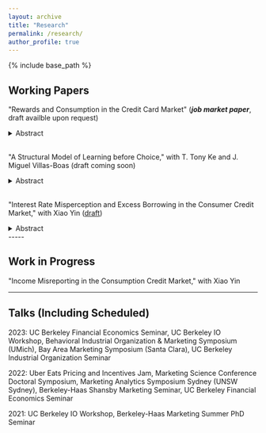 ```yaml
---
layout: archive
title: "Research"
permalink: /research/
author_profile: true
---
```


{% include base_path %}

Working Papers
-----
"Rewards and Consumption in the Credit Card Market" (***job market paper***, draft availble upon request)
<details>
<summary>Abstract</summary>
<br>
(Preliminary) Many consumers use credit cards for perks and services. Combining consumer-level data, surveys, and a fuzzy regression discontinuity design, I identify the effect of credit card rewards on consumption. Platinum-card rewards cause consumers to increase reward-earning spending by 64 US dollars for 15 dollars of rewards. Non-reward-earning spending rises by 54 dollars in the meantime, suggesting a positive spillover effect of rewards on other consumption categories. Opting for Platinum rewards, consumers correctly expect the forthcoming increase in reward-earning spending but only foresee 17 out of a 118-dollar increase in total spending. Complementarity ignorance sheds light on the spillover effect: naive consumers plan to save money through rewards but are unaware of the complementary consumption related to the redeemed rewards in the non-reward-earning category. I use a model to show how complementarity ignorance causes naive consumers to have excess spending, which subsidizes both sophisticated consumers and the bank.
<br>
<img src="/images/reward-rd.png" alt="Reward Effect using Fuzzy RD" width="800"/>
</details>
<br/>

"A Structural Model of Learning before Choice," with T. Tony Ke and J. Miguel Villas-Boas (draft coming soon)
<details>
<summary>Abstract</summary>
<br>
(Preliminary) Before making a choice, individuals gradually gather information on the different possible al- ternatives. Analysts may observe how long the individuals gather information on each alternative, when individuals switch from gathering information on one alternative to gathering information on another alternative, and when individuals make a final choice. We develop an empirical model on this choice process, endogenizing the choice of which alternative the individual obtains information from at each point, and estimate the model with data from eye-tracking experiments. The em- pirical analysis yields empirical estimates of the relative size of search costs, switching costs, and informativeness of search for information. We then study the counterfactual of having lower search costs and switching costs, estimating the effect of greater length of time to make a decision and greater number of attention switches across alternatives. The model also delivers that there is a positive correlation between attention to an alternative and likelihood of that alternative being cho- sen, through the individuals choosing to learn more about the alternatives for which the individuals have beliefs of a higher preference.
<br>
<img src="/images/search-mdp.png" alt="Optimal Search Policy" width="800"/>
</details>
<br/>

"Interest Rate Misperception and Excess Borrowing in the Consumer Credit Market," with Xiao Yin ([draft](https://papers.ssrn.com/sol3/papers.cfm?abstract_id=4256372))
<details>
<summary>Abstract</summary>
<br>
Credit cards are usually advertised as financial products of conspicuous quality but with shrouded borrowing costs. We elicit consumer perceptions about the interest rate associated with credit-card borrowing. Combining bank account data and surveys, we find that consumers have very noisy perceptions about the true interest costs associated with credit card debt. Total borrowing decreases with perceived interest rates only for those with negative perception errors. Using an information treatment that informs the true costs of credit-card borrowing, we find that every percentage point decrease in the perceived rate increases borrowing by 143.1 US dollars.
<br>
<img src="/images/debt-bias.png" alt="Interest Rate Misperception and Debt" width="400"/>
<img src="/images/pr_revision.png" alt="Perceived Interest Rate Revision" width="400"/>
</details>
-----

Work in Progress
-----

"Income Misreporting in the Consumption Credit Market," with Xiao Yin

-----

Talks (Including Scheduled)
-----
2023: UC Berkeley Financial Economics Seminar, UC Berkeley IO Workshop, Behavioral Industrial Organization & Marketing Symposium (UMich), Bay Area Marketing Symposium (Santa Clara), UC Berkeley Industrial Organization Seminar

2022: Uber Eats Pricing and Incentives Jam, Marketing Science Conference Doctoral Symposium, Marketing Analytics Symposium Sydney (UNSW Sydney), Berkeley-Haas Shansby Marketing Seminar, UC Berkeley Financial Economics Seminar

2021: UC Berkeley IO Workshop, Berkeley-Haas Marketing Summer PhD Seminar